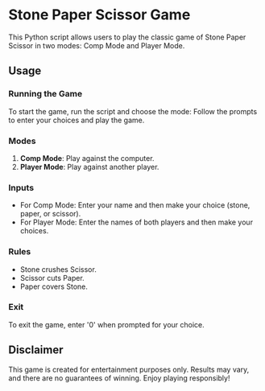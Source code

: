 # Stone Paper Scissor Game

This Python script allows users to play the classic game of Stone Paper Scissor in two modes: Comp Mode and Player Mode.

## Usage

### Running the Game

To start the game, run the script and choose the mode:
Follow the prompts to enter your choices and play the game.

### Modes

1. **Comp Mode**: Play against the computer.
2. **Player Mode**: Play against another player.

### Inputs

- For Comp Mode: Enter your name and then make your choice (stone, paper, or scissor).
- For Player Mode: Enter the names of both players and then make your choices.

### Rules
- Stone crushes Scissor.
- Scissor cuts Paper.
- Paper covers Stone.

### Exit
To exit the game, enter '0' when prompted for your choice.

## Disclaimer

This game is created for entertainment purposes only. Results may vary, and there are no guarantees of winning. Enjoy playing responsibly!

